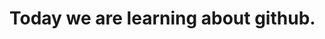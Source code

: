<!DOCTYPE html> 
<html>
  <head> 
  <meta charset="UTF-8" >
    <meta name="discription" content="Thomas Edison Web and App Development CTE HS"> 
    <meta name="keywords" content="Thomas Edison"> 
    <meta name="author" content="Nabila Akter"> 
    <title>
    Nabila Akter Senior Porfolio Thomas Edison CTE HS 
    </title>
  </head>
  <body>
    <h1>
      Today we are learning about github. 
    </h1>
  </body>
</html>
